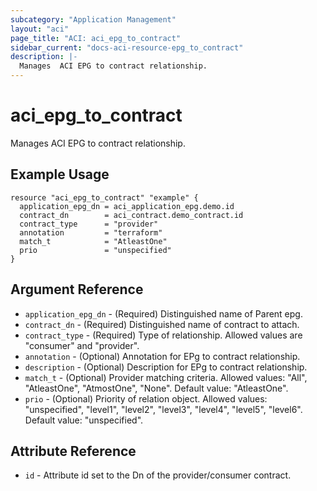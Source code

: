 ```yaml
---
subcategory: "Application Management"
layout: "aci"
page_title: "ACI: aci_epg_to_contract"
sidebar_current: "docs-aci-resource-epg_to_contract"
description: |-
  Manages  ACI EPG to contract relationship.
---
```


# aci_epg_to_contract

Manages ACI EPG to contract relationship.

## Example Usage

```hcl
resource "aci_epg_to_contract" "example" {
  application_epg_dn = aci_application_epg.demo.id
  contract_dn        = aci_contract.demo_contract.id
  contract_type      = "provider"
  annotation         = "terraform"
  match_t            = "AtleastOne"
  prio               = "unspecified"
}
```

## Argument Reference

- `application_epg_dn` - (Required) Distinguished name of Parent epg.
- `contract_dn` - (Required) Distinguished name of contract to attach.
- `contract_type` - (Required) Type of relationship. Allowed values are "consumer" and "provider".
- `annotation` - (Optional) Annotation for EPg to contract relationship.
- `description` - (Optional) Description for EPg to contract relationship.
- `match_t` - (Optional) Provider matching criteria. Allowed values: "All", "AtleastOne", "AtmostOne", "None". Default value: "AtleastOne".
- `prio` - (Optional) Priority of relation object. Allowed values: "unspecified", "level1", "level2", "level3", "level4", "level5", "level6". Default value: "unspecified".

## Attribute Reference

- `id` - Attribute id set to the Dn of the provider/consumer contract.
